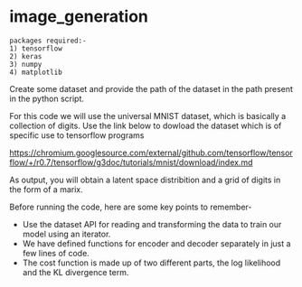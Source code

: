 # image_generation

```
packages required:-
1) tensorflow
2) keras
3) numpy
4) matplotlib
```

Create some dataset and provide the path of the dataset in the path present in the python script.

For this code we will use the universal MNIST dataset, which is basically a collection of digits. Use the link below to dowload the dataset which is of specific use to tensorflow programs

https://chromium.googlesource.com/external/github.com/tensorflow/tensorflow/+/r0.7/tensorflow/g3doc/tutorials/mnist/download/index.md



As output, you will obtain a latent space distribition and a grid of digits in the form of a marix.

Before running the code, here are some key points to remember-

- Use the dataset API for reading and transforming the data to train our model using an iterator.
- We have defined functions for encoder and decoder separately in just a few lines of code.
- The cost function is made up of two different parts, the log likelihood and the KL divergence term.